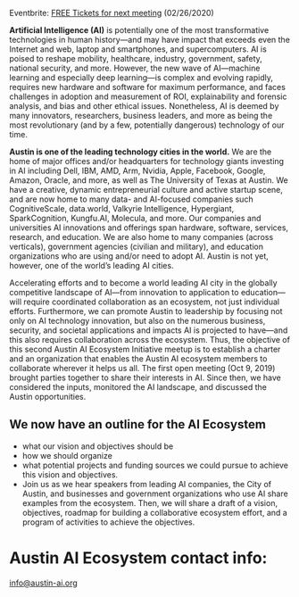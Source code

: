 Eventbrite: [FREE Tickets for next meeting](https://www.eventbrite.com/e/austin-ai-ecosystem-initiative-tickets-92986181171) (02/26/2020)

**Artificial Intelligence (AI)** is potentially one of the most transformative technologies in human history—and may have impact that exceeds even the Internet and web, laptop and smartphones, and supercomputers. AI is poised to reshape mobility, healthcare, industry, government, safety, national security, and more. However, the new wave of AI—machine learning and especially deep learning—is complex and evolving rapidly, requires new hardware and software for maximum performance, and faces challenges in adoption and measurement of ROI, explainability and forensic analysis, and bias and other ethical issues. Nonetheless, AI is deemed by many innovators, researchers, business leaders, and more as being the most revolutionary (and by a few, potentially dangerous) technology of our time.

**Austin is one of the leading technology cities in the world.** We are the home of major offices and/or headquarters for technology giants investing in AI including Dell, IBM, AMD, Arm, Nvidia, Apple, Facebook, Google, Amazon, Oracle, and more, as well as The University of Texas at Austin. We have a creative, dynamic entrepreneurial culture and active startup scene, and are now home to many data- and AI-focused companies such CognitiveScale, data.world, Valkyrie Intelligence, Hypergiant, SparkCognition, Kungfu.AI, Molecula, and more. Our companies and universities AI innovations and offerings span hardware, software, services, research, and education. We are also home to many companies (across verticals), government agencies (civilian and military), and education organizations who are using and/or need to adopt AI. Austin is not yet, however, one of the world’s leading AI cities.

Accelerating efforts and to become a world leading AI city in the globally competitive landscape of AI—from innovation to application to education—will require coordinated collaboration as an ecosystem, not just individual efforts. Furthermore, we can promote Austin to leadership by focusing not only on AI technology innovation, but also on the numerous business, security, and societal applications and impacts AI is projected to have—and this also requires collaboration across the ecosystem. Thus, the objective of this second Austin AI Ecosystem Initiative meetup is to establish a charter and an organization that enables the Austin AI ecosystem members to collaborate wherever it helps us all. The first open meeting (Oct 9, 2019) brought parties together to share their interests in AI. Since then, we have considered the inputs, monitored the AI landscape, and discussed the Austin opportunities.

## We now have an outline for the AI Ecosystem

* what our vision and objectives should be
* how we should organize
* what potential projects and funding sources we could pursue to achieve this vision and objectives.
* Join us as we hear speakers from leading AI companies, the City of Austin, and businesses and government organizations who use AI share examples from the ecosystem. Then, we will share a draft of a vision, objectives, roadmap for building a collaborative ecosystem effort, and a program of activities to achieve the objectives.


# Austin AI Ecosystem contact info:
info@austin-ai.org
